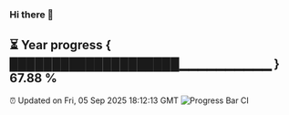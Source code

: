 ### Hi there 👋
⏳ Year progress { ████████████████████▁▁▁▁▁▁▁▁▁▁ } 67.88 %
---
⏰ Updated on Fri, 05 Sep 2025 18:12:13 GMT
![Progress Bar CI](https://github.com/Moyi321/Moyi321/workflows/Progress%20Bar%20CI/badge.svg)
